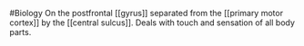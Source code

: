 #Biology
On the postfrontal [[gyrus]] separated from the [[primary motor cortex]] by the [[central sulcus]]. Deals with touch and sensation of all body parts.